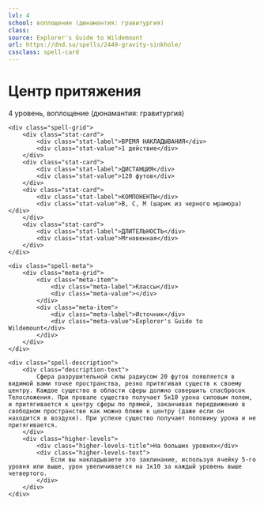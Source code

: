 ```yaml
---
lvl: 4
school: воплощение (дюнамантия: гравитургия)
class: 
source: Explorer's Guide to Wildemount
url: https://dnd.su/spells/2449-gravity-sinkhole/
cssclass: spell-card
---
```


<div class="spell-container">
    <div class="spell-header">
        <h1 class="spell-name">Центр притяжения</h1>
        <div class="spell-level">4 уровень, воплощение (дюнамантия: гравитургия)</div>
    </div>
    
    <div class="spell-grid">
        <div class="stat-card">
            <div class="stat-label">ВРЕМЯ НАКЛАДЫВАНИЯ</div>
            <div class="stat-value">1 действие</div>
        </div>
        <div class="stat-card">
            <div class="stat-label">ДИСТАНЦИЯ</div>
            <div class="stat-value">120 футов</div>
        </div>
        <div class="stat-card">
            <div class="stat-label">КОМПОНЕНТЫ</div>
            <div class="stat-value">В, С, М (шарик из черного мрамора)</div>
        </div>
        <div class="stat-card">
            <div class="stat-label">ДЛИТЕЛЬНОСТЬ</div>
            <div class="stat-value">Мгновенная</div>
        </div>
    </div>
    
    <div class="spell-meta">
        <div class="meta-grid">
            <div class="meta-item">
                <div class="meta-label">Классы</div>
                <div class="meta-value"></div>
            </div>
            <div class="meta-item">
                <div class="meta-label">Источник</div>
                <div class="meta-value">Explorer's Guide to Wildemount</div>
            </div>
        </div>
    </div>
    
    <div class="spell-description">
        <div class="description-text">
            Сфера разрушительной силы радиусом 20 футов появляется в видимой вами точке пространства, резко притягивая существ к своему центру. Каждое существо в области сферы должно совершить спасбросок Телосложения. При провале существо получает 5к10 урона силовым полем, и притягивается к центру сферы по прямой, заканчивая передвижение в свободном пространстве как можно ближе к центру (даже если он находится в воздухе). При успехе существо получает половину урона и не притягивается.
        </div>
        <div class="higher-levels">
            <div class="higher-levels-title">На больших уровнях</div>
            <div class="higher-levels-text">
                Если вы накладываете это заклинание, используя ячейку 5-го уровня или выше, урон увеличивается на 1к10 за каждый уровень выше четвертого.
            </div>
        </div>
    </div>
</div>